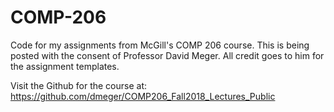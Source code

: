 # COMP-206
Code for my assignments from McGill's COMP 206 course. This is being posted with the consent of Professor David Meger. All credit goes to him for the assignment templates.

Visit the Github for the course at: https://github.com/dmeger/COMP206_Fall2018_Lectures_Public
